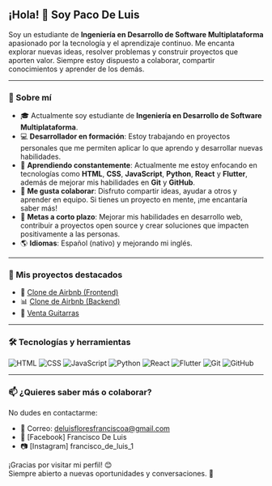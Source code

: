 ## ¡Hola! 👋 Soy Paco De Luis

Soy un estudiante de **Ingeniería en Desarrollo de Software Multiplataforma** apasionado por la tecnología y el aprendizaje continuo. Me encanta explorar nuevas ideas, resolver problemas y construir proyectos que aporten valor. Siempre estoy dispuesto a colaborar, compartir conocimientos y aprender de los demás.

---

### 🧩 Sobre mí

- 🎓 Actualmente soy estudiante de **Ingeniería en Desarrollo de Software Multiplataforma**.
- 💻 **Desarrollador en formación**: Estoy trabajando en proyectos personales que me permiten aplicar lo que aprendo y desarrollar nuevas habilidades.
- 🌱 **Aprendiendo constantemente**: Actualmente me estoy enfocando en tecnologías como **HTML**, **CSS**, **JavaScript**, **Python**, **React** y **Flutter**, además de mejorar mis habilidades en **Git** y **GitHub**.
- 🤝 **Me gusta colaborar**: Disfruto compartir ideas, ayudar a otros y aprender en equipo. Si tienes un proyecto en mente, ¡me encantaría saber más!
- 🎯 **Metas a corto plazo**: Mejorar mis habilidades en desarrollo web, contribuir a proyectos open source y crear soluciones que impacten positivamente a las personas.
- 🌎 **Idiomas**: Español (nativo) y mejorando mi inglés.

---

### 🚀 Mis proyectos destacados

- 🎨 [Clone de Airbnb (Frontend)](https://github.com/PacoDeLuis/Fronted-Clone-de-Airbnb.git)  
- 📊 [Clone de Airbnb (Backend)](https://github.com/PacoDeLuis/Backend-Clone-de-Airbnb.git)  
- 🎸 [Venta Guitarras](https://github.com/PacoDeLuis/Bebidas-react.git)  

---

### 🛠️ Tecnologías y herramientas

![HTML](https://img.shields.io/badge/HTML-E34F26?style=flat&logo=html5&logoColor=white)
![CSS](https://img.shields.io/badge/CSS-1572B6?style=flat&logo=css3&logoColor=white)
![JavaScript](https://img.shields.io/badge/JavaScript-F7DF1E?style=flat&logo=javascript&logoColor=black)
![Python](https://img.shields.io/badge/Python-3776AB?style=flat&logo=python&logoColor=white)
![React](https://img.shields.io/badge/React-61DAFB?style=flat&logo=react&logoColor=black)
![Flutter](https://img.shields.io/badge/Flutter-02569B?style=flat&logo=flutter&logoColor=white)
![Git](https://img.shields.io/badge/Git-F05032?style=flat&logo=git&logoColor=white)
![GitHub](https://img.shields.io/badge/GitHub-181717?style=flat&logo=github&logoColor=white)

---

### 📫 ¿Quieres saber más o colaborar?

No dudes en contactarme:  
- 💌 Correo: deluisfloresfranciscoa@gmail.com  
- 📘 [Facebook] Francisco De Luis  
- 📷 [Instagram] francisco_de_luis_1 

¡Gracias por visitar mi perfil! 😊  
Siempre abierto a nuevas oportunidades y conversaciones. 🚀
